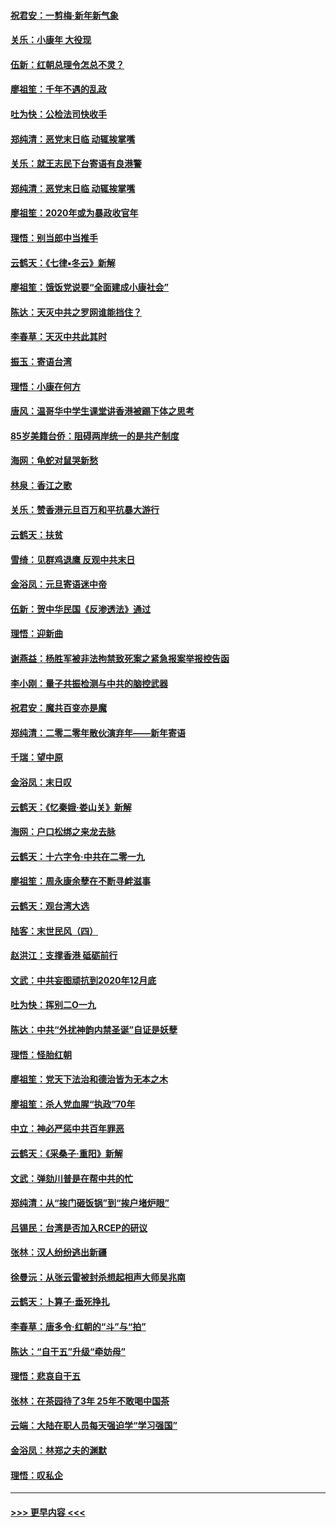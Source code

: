 #### [祝君安：一剪梅‧新年新气象](../pages/nsc993/n11776340.md?t=01091344) 
#### [关乐：小康年 大役现](../pages/nsc993/n11774213.md?t=01091344) 
#### [伍新：红朝总理令怎总不灵？](../pages/nsc993/n11770813.md?t=01091344) 
#### [廖祖笙：千年不遇的乱政](../pages/nsc993/n11770373.md?t=01091344) 
#### [吐为快：公检法司快收手](../pages/nsc993/n11770359.md?t=01091344) 
#### [郑纯清：恶党末日临 动辄挨掌嘴](../pages/nsc993/n11769912.md?t=01091344) 
#### [关乐：就王志民下台寄语有良港警](../pages/nsc993/n11769903.md?t=01091344) 
#### [郑纯清：恶党末日临 动辄挨掌嘴](../pages/nsc993/n11769356.md?t=01091344) 
#### [廖祖笙：2020年或为暴政收官年](../pages/nsc993/n11768216.md?t=01091344) 
#### [理悟：别当郎中当推手](../pages/nsc993/n11768243.md?t=01091344) 
#### [云鹤天：《七律▪冬云》新解](../pages/nsc993/n11768204.md?t=01091344) 
#### [廖祖笙：饿饭党说要“全面建成小康社会”](../pages/nsc993/n11767482.md?t=01091344) 
#### [陈达：天灭中共之罗网谁能挡住？](../pages/nsc993/n11767465.md?t=01091344) 
#### [李春草：天灭中共此其时](../pages/nsc993/n11767452.md?t=01091344) 
#### [振玉：寄语台湾](../pages/nsc993/n11767432.md?t=01091344) 
#### [理悟：小康在何方](../pages/nsc993/n11767394.md?t=01091344) 
#### [唐风：温哥华中学生课堂讲香港被踢下体之思考](../pages/nsc993/n11766848.md?t=01091344) 
#### [85岁美籍台侨：阻碍两岸统一的是共产制度](../pages/nsc993/n11765043.md?t=01091344) 
#### [海网：龟蛇对鼠哭新愁](../pages/nsc993/n11764895.md?t=01091344) 
#### [林泉：香江之歌](../pages/nsc993/n11764415.md?t=01091344) 
#### [关乐：赞香港元旦百万和平抗暴大游行](../pages/nsc993/n11764382.md?t=01091344) 
#### [云鹤天：扶贫](../pages/nsc993/n11764245.md?t=01091344) 
#### [雪绮：见群鸡退鹰  反观中共末日](../pages/nsc993/n11762112.md?t=01091344) 
#### [金浴凤：元旦寄语迷中帝](../pages/nsc993/n11761788.md?t=01091344) 
#### [伍新：贺中华民国《反渗透法》通过](../pages/nsc993/n11761994.md?t=01091344) 
#### [理悟：迎新曲](../pages/nsc993/n11761152.md?t=01091344) 
#### [谢燕益：杨胜军被非法拘禁致死案之紧急报案举报控告函](../pages/nsc993/n11756134.md?t=01091344) 
#### [李小刚：量子共振检测与中共的脑控武器](../pages/nsc993/n11754518.md?t=01091344) 
#### [祝君安：魔共百变亦是魔](../pages/nsc993/n11754469.md?t=01091344) 
#### [郑纯清：二零二零年散伙演弃年——新年寄语](../pages/nsc993/n11754195.md?t=01091344) 
#### [千瑞：望中原](../pages/nsc993/n11754159.md?t=01091344) 
#### [金浴凤：末日叹](../pages/nsc993/n11752359.md?t=01091344) 
#### [云鹤天：《忆秦娥‧娄山关》新解](../pages/nsc993/n11752348.md?t=01091344) 
#### [海网：户口松绑之来龙去脉](../pages/nsc993/n11752328.md?t=01091344) 
#### [云鹤天：十六字令‧中共在二零一九](../pages/nsc993/n11752305.md?t=01091344) 
#### [廖祖笙：周永康余孽在不断寻衅滋事](../pages/nsc993/n11751013.md?t=01091344) 
#### [云鹤天：观台湾大选](../pages/nsc993/n11751007.md?t=01091344) 
#### [陆客：末世民风（四）](../pages/nsc993/n11749203.md?t=01091344) 
#### [赵洪江：支撑香港 砥砺前行](../pages/nsc993/n11748482.md?t=01091344) 
#### [文武：中共妄图顽抗到2020年12月底](../pages/nsc993/n11748446.md?t=01091344) 
#### [吐为快：挥别二O一九](../pages/nsc993/n11748411.md?t=01091344) 
#### [陈达：中共“外扰神韵内禁圣诞”自证是妖孽](../pages/nsc993/n11748226.md?t=01091344) 
#### [理悟：怪胎红朝](../pages/nsc993/n11748206.md?t=01091344) 
#### [廖祖笙：党天下法治和德治皆为无本之木](../pages/nsc993/n11748135.md?t=01091344) 
#### [廖祖笙：杀人党血腥“执政”70年](../pages/nsc993/n11745144.md?t=01091344) 
#### [中立：神必严惩中共百年罪恶](../pages/nsc993/n11744970.md?t=01091344) 
#### [云鹤天：《采桑子‧重阳》新解](../pages/nsc993/n11744948.md?t=01091344) 
#### [文武：弹劾川普是在帮中共的忙](../pages/nsc993/n11744758.md?t=01091344) 
#### [郑纯清：从“挨门砸饭锅”到“挨户堵炉眼”](../pages/nsc993/n11744745.md?t=01091344) 
#### [吕锡民：台湾是否加入RCEP的研议](../pages/nsc993/n11744701.md?t=01091344) 
#### [张林：汉人纷纷逃出新疆](../pages/nsc993/n11743530.md?t=01091344) 
#### [徐曼沅：从张云雷被封杀想起相声大师吴兆南](../pages/nsc993/n11741816.md?t=01091344) 
#### [云鹤天：卜算子‧垂死挣扎](../pages/nsc993/n11739956.md?t=01091344) 
#### [李春草：唐多令‧红朝的“斗”与“拍”](../pages/nsc993/n11739830.md?t=01091344) 
#### [陈达：“自干五”升级“牵妨母”](../pages/nsc993/n11739724.md?t=01091344) 
#### [理悟：悲哀自干五](../pages/nsc993/n11739547.md?t=01091344) 
#### [张林：在茶园待了3年 25年不敢喝中国茶](../pages/nsc993/n11739240.md?t=01091344) 
#### [云端：大陆在职人员每天强迫学“学习强国”](../pages/nsc993/n11738735.md?t=01091344) 
#### [金浴凤：林郑之夫的渊默](../pages/nsc993/n11737735.md?t=01091344) 
#### [理悟：叹私企](../pages/nsc993/n11737715.md?t=01091344) 

----
#### [ >>> 更早内容 <<< ](../indexes/nsc993-earlier.md)
